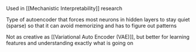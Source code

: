 Used in [[Mechanistic Interpretability]] research

Type of autoencoder that forces most neurons in hidden layers to stay quiet (sparse) so that it can avoid memorizing and has to figure out patterns

Not as creative as [[Variational Auto Encoder (VAE)]], but better for learning features and understanding exactly what is going on